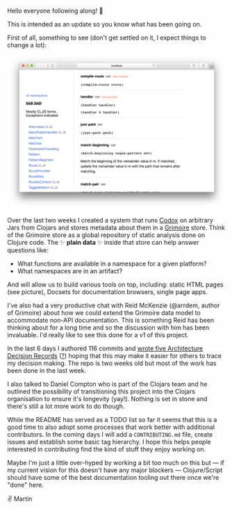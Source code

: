 Hello everyone following along! :wave:

This is intended as an update so you know what has been going on.

First of all, something to see (don't get settled on it, I expect things to change a lot):

![](0001-hello-everyone.png)

Over the last two weeks I created a system that runs [Codox](https://github.com/weavejester/codox) on arbitrary Jars from Clojars and stores metadata about them in a [Grimoire](https://github.com/clojure-grimoire/lib-grimoire) store. Think of the Grimoire store as a global repository of static analysis done on Clojure code. The :sparkles: **plain data** :sparkles: inside that store can help answer questions like:

- What functions are available in a namespace for a given platform?
- What namespaces are in an artifact?

And will allow us to build various tools on top, including: static HTML pages (see picture), Docsets for documentation browsers, single page apps.

I've also had a very productive chat with Reid McKenzie  (@arrdem, author of Grimoire) about how we could extend the Grimoire data model to accommodate non-API documentation. This is something Reid has been thinking about for a long time and so the discussion with him has been invaluable. I'd really like to see this done for a v1 of this project.

In the last 6 days I authored 116 commits and [wrote five Architecture Decision Records](https://github.com/martinklepsch/clj-docs/tree/master/doc/adr)  ([?](http://thinkrelevance.com/blog/2011/11/15/documenting-architecture-decisions)) hoping that this may make it easier for others to trace my decision making. The repo is two weeks old but most of the work has been done in the last week.

I also talked to Daniel Compton who is part of the Clojars team and he outlined the possibility of transitioning this project into the Clojars organisation to ensure it's longevity (yay!). Nothing is set in stone and there's still a lot more work to do though.

While the README has served as a TODO list so far it seems that this is a good time to also adopt some processes that work better with additional contributors. In the coming days I will add a `CONTRIBUTING.md` file, create issues and establish some basic tag hierarchy. I hope this helps people interested in contributing find the kind of stuff they enjoy working on.

Maybe I'm just a little over-hyped by working a bit too much on this but — if my current vision for this doesn't have any major blockers — Clojure/Script should have some of the best documentation tooling out there once we're "done" here.

:v: Martin

